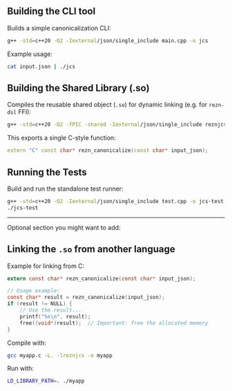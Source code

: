 ## Building the CLI tool

Builds a simple canonicalization CLI:

```bash
g++ -std=c++20 -O2 -Iexternal/json/single_include main.cpp -o jcs
```

Example usage:

```bash
cat input.json | ./jcs
```

## Building the Shared Library (.so)

Compiles the reusable shared object (`.so`) for dynamic linking (e.g. for `rezn-dsl` FFI):

```bash
g++ -std=c++20 -O2 -fPIC -shared -Iexternal/json/single_include reznjcs.cpp -o libreznjcs.so
```

This exports a single C-style function:

```cpp
extern "C" const char* rezn_canonicalize(const char* input_json);
```

## Running the Tests

Build and run the standalone test runner:

```bash
g++ -std=c++20 -O2 -Iexternal/json/single_include test.cpp -o jcs-test
./jcs-test
```

---

Optional section you might want to add:

## Linking the `.so` from another language

Example for linking from C:

```c
extern const char* rezn_canonicalize(const char* input_json);

// Usage example:
const char* result = rezn_canonicalize(input_json);
if (result != NULL) {
    // Use the result...
    printf("%s\n", result);
    free((void*)result);  // Important: free the allocated memory
}
```

Compile with:

```bash
gcc myapp.c -L. -lreznjcs -o myapp
```

Run with:

```bash
LD_LIBRARY_PATH=. ./myapp
```

